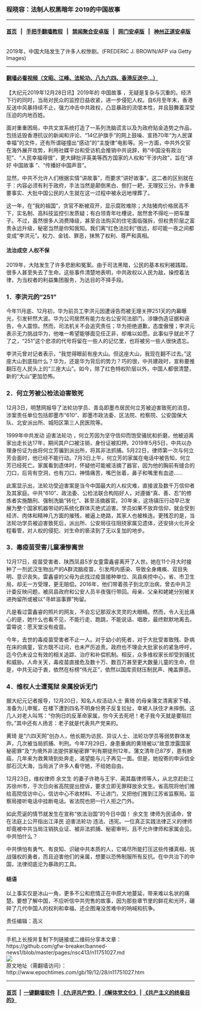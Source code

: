 ### 程晓容：法制人权黑暗年 2019的中国故事
------------------------

#### [首页](https://github.com/gfw-breaker/banned-news1/blob/master/README.md) &nbsp;&nbsp;|&nbsp;&nbsp; [手把手翻墙教程](https://github.com/gfw-breaker/guides/wiki) &nbsp;&nbsp;|&nbsp;&nbsp; [禁闻聚合安卓版](https://github.com/gfw-breaker/bn-android) &nbsp;&nbsp;|&nbsp;&nbsp; [网门安卓版](https://github.com/oGate2/oGate) &nbsp;&nbsp;|&nbsp;&nbsp; [神州正道安卓版](https://github.com/SzzdOgate/update) 



<div><img alt="" class="aligncenter wp-post-image" src="http://i.epochtimes.com/assets/uploads/2019/12/GettyImages-77223993-600x400.jpg"/>
<div class="red16 caption">
 <p>
  2019年，中国大陆发生了许多人权惨剧。(FREDERIC J. BROWN/AFP via Getty Images)
 </p>
</div>
</div><hr/>

#### [翻墙必看视频（文昭、江峰、法轮功、八九六四、香港反送中...）](https://github.com/gfw-breaker/banned-news1/blob/master/pages/link3.md)

<div><p>
 【大纪元2019年12月28日讯】2019年的
 <ok href="http://www.epochtimes.com/gb/tag/%E4%B8%AD%E5%9B%BD%E6%95%85%E4%BA%8B.html">
  中国故事
 </ok>
 ，无疑是复杂与沉重的。经济下行的同时，当局对民众的监控日益收紧，进一步侵犯人权。自6月至年末，香港反送中风暴持续不止，强力冲击中共政权，凸显暴政的流氓本性，并且鼓舞着深受压迫的内地百姓。
</p>
<p>
 面对重重困局，中共文宣系统打造了一系列洗脑谎言以及为政府贴金造势之作品，包括诋毁香港抗议的新闻和评论、“14亿护旗手”的网上鼓噪、宣扬70年“为人民谋幸福”的文件，还有所谓碰撞出“感动”的“主旋律”电影等。另一方面，中共外交官在海外展开攻势，利用社媒平台和受访机会推销中共说辞，称“中国没有政治犯”、“人民幸福得很”，更大肆批评英美等西方国家的人权和“干涉内政”，旨在“讲好
 <ok href="http://www.epochtimes.com/gb/tag/%E4%B8%AD%E5%9B%BD%E6%95%85%E4%BA%8B.html">
  中国故事
 </ok>
 ”、“传播好中国声音”。
</p>
<p>
 显然，中共不允许人们根据实情“讲故事”，而要求“讲好故事”。这二者的区别就在于：内容必须有利于政府，手法当然是颠倒黑白、倒打一耙，无理狡三分。许多重要事实、大批中国公民的人生就在这一过程中被永远地埋葬了。
</p>
<p>
 这一年，在“我的祖国”，贪官不断被双开，显示腐败难除；大陆猪肉价格居高不下，实名制、高科技监控引发质疑；有白领青年吐槽说，居然舍不得吃一把车厘子。不过，虽然很多人消费降级，甚至合法购买的住宅面临强拆，但权贵阶层之富贵永远升级，秘密当然是你知我知。我们离“红色法拉利”很远，却可能一夜之间都变成“李洪元”。权力、金钱、罪恶，抹煞了权利、尊严和真相。
</p>
<h4>
 <strong>
  法治成空 人权不保
 </strong>
</h4>
<p>
 2019年，大陆发生了许多悲剧和冤案。由于司法黑暗，公民的基本权利被践踏，很多人甚至失去了生命。这些事件清楚地表明，中共政权以人民为敌，操控着法律，为当权者的利益集团服务，为达目的不择手段。
</p>
<h3>
 <strong>
  1．李洪元的“251”
 </strong>
</h3>
<p>
 今年11月底、12月初，华为前员工李洪元因遭诬告而被无理关押251天的内幕曝光，引发轩然大波。华为公司居然有能力左右公安司法部门，涉嫌伪造证据和诬告，令人震惊。然而，司法机关不会追究责任；华为拒绝道歉，态度傲慢；李洪元表示无力挑战华为，他唯一希望能够面见任正非，却难以如愿。此事似乎就此不了了之，“251”这个悲凉的代号将留在一些人的记忆里，也将被另一些人很快遗忘。
</p>
<p>
 李洪元曾对记者表示，“我觉得眼前有座大山。但这座大山，我现在翻不过去。”这座大山到底指什么？华为，还是华为背后的势力？巧的很，中共建政时，宣称要推翻压在人民头上的“三座大山”。如今，除了红色特权阶层以外，中国人都很清楚，新的“大山”更加恐怖。
</p>
<h3>
 <strong>
  2．何立芳被公检法迫害致死
 </strong>
</h3>
<p>
 12月3日，明慧网报导了法轮功学员、青岛即墨市居民何立芳被迫害致死的消息，涉案责任单位包括即墨市“610”、即墨市政法委、区法院、检察院、公安国保大队、北安派出所、城阳区第三人民医院等。
</p>
<p>
 1999年中共发动
 <ok href="http://www.epochtimes.com/gb/tag/%E8%BF%AB%E5%AE%B3%E6%B3%95%E8%BD%AE%E5%8A%9F.html">
  迫害法轮功
 </ok>
 ，何立芳因为坚守信仰而饱受骚扰和折磨，他被迫离家出走长达17年，期间其户口被注销，身份证被扣押。2019年5月5日，中共以办理身份证为由将何立芳骗到派出所，将其非法抓捕。5月22日，律师第一次与何立芳会面时，他已经不能行动。7月3日上午，何立芳的家属在电话中被告知，何立芳已经死亡。家属看到遗体时，怀疑他可能被活摘了器官，因为他的胸前有缝合的刀口，后背有空洞，也有刀口，神情痛苦，嘴巴张着，鼻子和嘴里有血迹……
</p>
<p>
 此案显示出，法轮功受迫害案是当今中国最大的人权灾难，直接波及数千万信仰者及其家庭。中共“610”、政法委、公检法联合构陷好人，对遵循“真、善、忍”的修炼者实施酷刑、强制洗脑“转化”、甚至活摘器官。20年来，这场镇压行动早已发展为整个国家机器带动的系统化群体灭绝式迫害。学员如果不放弃信仰，就会受到经济、肉体和精神几方面的摧残，被逼上绝路，其家人也被株连。更残忍的是，当法轮功学员被迫害致死后，派出所、公安局往往阻挠家属见遗体，还安排火化并全程看管，对人权的侵犯、对生命的亵渎到了无以复加的地步。
</p>
<h3>
 <strong>
  3．毒疫苗受害儿童凄惨离世
 </strong>
</h3>
<p>
 12月17日，疫苗受害者、陕西凤县5岁女童雷鑫睿离开了人世。她在11个月大时接种了一剂武汉生物出产的A群流脑疫苗，引发颅内感染、导致全身瘫痪、双目失明、意识丧失。雷鑫睿的父母为此找过疫苗接种单位、凤县疾控中心，省、市卫生局，却无一方受理，更无赔偿。2016年，他们带着孩子到北京治病，曾去中共卫计委反映问题，被凤县政府和公安人员半夜强行带回。母亲、父亲和姥姥分别被关进拘留所或被以“寻衅滋事罪”拘留。
</p>
<p>
 凡是看过雷鑫睿的照片的网友，不会忘记那双水灵灵的大眼睛。然而，令人无比痛心的是，她什么也看不见，不能行走、跑跳，不能说话、唱歌，最终默默地离去。雷霄说：愿天堂没有疫苗。
</p>
<p>
 今年，去世的毒疫苗受害者不止一人。对于幼小的死者，对于大批受害致残、卧病在床的病童，官方既不过问，也未严厉追责。政府也不理会大批家长的紧急呼吁，迄今仍未设立有效的相关追踪、治疗和补偿机制。相反，众多维权家长却受到骚扰和威胁。人命关天，毒疫苗直接危及数十万、数百万甚至更大数量儿童的生命，但是，中共无动于衷，依然在标榜“伟光正”，依然以国库资财压制民声、掩盖罪恶。
</p>
<h3>
 <strong>
  4．维权人士遭冤狱 亲属投诉无门
 </strong>
</h3>
<p>
 据大纪元记者报导，12月20日，知名人权活动人士
 <ok href="http://www.epochtimes.com/gb/tag/%E9%BB%84%E7%90%A6.html">
  黄琦
 </ok>
 的母亲蒲文清离家下楼，准备为儿申冤，在楼下遭到四名不明身份男子反复拉扯，幸被人扶住才未摔倒。这几人对老人叫骂：“你狗日的反革命家属，你今天去死吧！老子我今天就是要阻拦你。”其中还有人扬言：老子就是代表共产党来的。
</p>
<p>
 <ok href="http://www.epochtimes.com/gb/tag/%E9%BB%84%E7%90%A6.html">
  黄琦
 </ok>
 是“六四天网”创办人，他长期为访民、异议人士、法轮功学员等弱势群体发声，几次被当局抓捕、判刑。今年7月29日，身患重病的黄琦被以“故意泄露国家秘密罪”及“为境外非法提供家秘密罪”判有期徒刑12年。蒲文清年已87岁，患有肺癌，几年来为救黄琦到处奔走，渴望能与儿子再见一面。但是，她投寄的申诉信全部石沉大海，当局派了许多人看守她，不给她自由。
</p>
<p>
 12月23日，维权律师
 <ok href="http://www.epochtimes.com/gb/tag/%E4%BD%99%E6%96%87%E7%94%9F.html">
  余文生
 </ok>
 的妻子许艳与王宇、蔺其磊律师等人，从北京赶赴江苏徐州市，于次日向省高院提出控诉，要求立即无罪释放余文生。省高院将他们推给高院信访中心，信访中心不收材料、不让进门，又把他们推到江苏省监察局。监察局接听电话中挂断电话。省法院也把一行人拒之门外。
</p>
<p>
 如此荒诞的情节就发生在宣称“依法治国”的今日中国！
 <ok href="http://www.epochtimes.com/gb/tag/%E4%BD%99%E6%96%87%E7%94%9F.html">
  余文生
 </ok>
 律师为民请命，曾在法庭上公开指出江泽民
 <ok href="http://www.epochtimes.com/gb/tag/%E8%BF%AB%E5%AE%B3%E6%B3%95%E8%BD%AE%E5%8A%9F.html">
  迫害法轮功
 </ok>
 违法、违宪。一位真正实践法律正义的律师却竟被中共当局注销执业证、被非法抓捕、秘密审判，且不允许律师和家属会见。中共怕什么？
</p>
<p>
 中共惧怕有勇气、有良知、识破中共本质的人，它竭尽所能打压这些传播真相、挑战强权的勇者，而且迫害他们的亲属，想要以恐怖制服所有反抗。在中共治下的中国，法律彻底沦为暴政的工具。
</p>
<h4>
 <strong>
  结语
 </strong>
</h4>
<p>
 以上事实仅是冰山一角，更多不公和悲情正在中原大地蔓延，带来难以名状的痛楚。要想了解中国，不应听信中共兜售的故事，因为那些章节里的鲜花和光环，碾碎了几代中国人的权利和幸福、还企图淹没苦难中的呐喊和抗争。
</p>
<p>
 责任编辑：高义
</p>
</div>
<hr/>
手机上长按并复制下列链接或二维码分享本文章：<br/>
https://github.com/gfw-breaker/banned-news1/blob/master/pages/nsc413/n11751027.md <br/>
<a href='https://github.com/gfw-breaker/banned-news1/blob/master/pages/nsc413/n11751027.md'><img src='https://github.com/gfw-breaker/banned-news1/blob/master/pages/nsc413/n11751027.md.png'/></a> <br/>
原文地址（需翻墙访问）：http://www.epochtimes.com/gb/19/12/28/n11751027.htm


------------------------
#### [首页](https://github.com/gfw-breaker/banned-news1/blob/master/README.md) &nbsp;|&nbsp; [一键翻墙软件](https://github.com/gfw-breaker/nogfw/blob/master/README.md) &nbsp;| [《九评共产党》](https://github.com/gfw-breaker/9ping.md/blob/master/README.md#九评之一评共产党是什么) | [《解体党文化》](https://github.com/gfw-breaker/jtdwh.md/blob/master/README.md) | [《共产主义的终极目的》](https://github.com/gfw-breaker/gczydzjmd.md/blob/master/README.md)


<img src='http://gfw-breaker.win/banned-news/pages/nsc413/n11751027.md' width='0px' height='0px'/>
